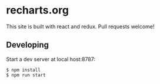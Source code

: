 # recharts.org

This site is built with react and redux. Pull requests welcome!

## Developing

Start a dev server at local host:8787:

```
$ npm install
$ npm run start
```
